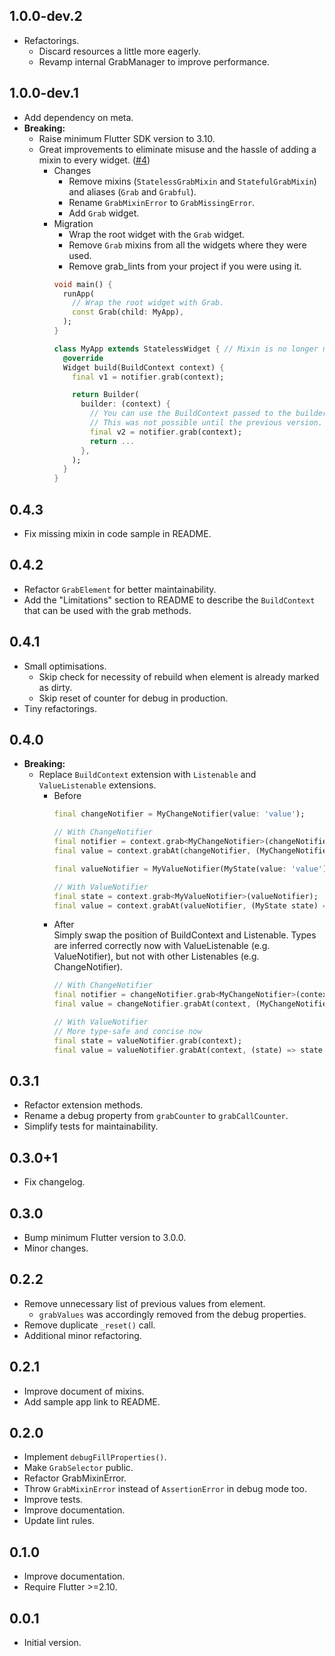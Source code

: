 ## 1.0.0-dev.2

- Refactorings.
    - Discard resources a little more eagerly.
    - Revamp internal GrabManager to improve performance.

## 1.0.0-dev.1

- Add dependency on meta.
- **Breaking:**
    - Raise minimum Flutter SDK version to 3.10.
    - Great improvements to eliminate misuse and the hassle of adding a mixin to every widget. ([#4])
        - Changes
            - Remove mixins (`StatelessGrabMixin` and `StatefulGrabMixin`) and
              aliases (`Grab` and `Grabful`).
            - Rename `GrabMixinError` to `GrabMissingError`.
            - Add `Grab` widget.
        - Migration
            - Wrap the root widget with the `Grab` widget.
            - Remove `Grab` mixins from all the widgets where they were used.
            - Remove grab_lints from your project if you were using it.
            ```dart
            void main() {
              runApp(
                // Wrap the root widget with Grab.
                const Grab(child: MyApp),
              );
            }
          
            class MyApp extends StatelessWidget { // Mixin is no longer necessary!
              @override
              Widget build(BuildContext context) {
                final v1 = notifier.grab(context);
          
                return Builder(
                  builder: (context) {
                    // You can use the BuildContext passed to the builder callback too.
                    // This was not possible until the previous version.
                    final v2 = notifier.grab(context);
                    return ...
                  },
                );
              }
            }
            ```

## 0.4.3

- Fix missing mixin in code sample in README.

## 0.4.2

- Refactor `GrabElement` for better maintainability.
- Add the "Limitations" section to README to describe the `BuildContext` that can
  be used with the grab methods.

## 0.4.1

- Small optimisations.
    - Skip check for necessity of rebuild when element is already marked as dirty.
    - Skip reset of counter for debug in production.
- Tiny refactorings.

## 0.4.0

- **Breaking:**
    - Replace `BuildContext` extension with `Listenable` and `ValueListenable` extensions.
        - Before
          ```dart
          final changeNotifier = MyChangeNotifier(value: 'value');
  
          // With ChangeNotifier
          final notifier = context.grab<MyChangeNotifier>(changeNotifier);
          final value = context.grabAt(changeNotifier, (MyChangeNotifier n) => n.value);
          ```
          ```dart
          final valueNotifier = MyValueNotifier(MyState(value: 'value'));
  
          // With ValueNotifier
          final state = context.grab<MyValueNotifier>(valueNotifier);
          final value = context.grabAt(valueNotifier, (MyState state) => state.value);
          ```
        - After\
          Simply swap the position of BuildContext and Listenable.
          Types are inferred correctly now with ValueListenable (e.g. ValueNotifier), but not with other Listenables (e.g. ChangeNotifier).
          ```dart
          // With ChangeNotifier
          final notifier = changeNotifier.grab<MyChangeNotifier>(context);
          final value = changeNotifier.grabAt(context, (MyChangeNotifier n) => n.value);
          ```
          ```dart
          // With ValueNotifier
          // More type-safe and concise now
          final state = valueNotifier.grab(context);
          final value = valueNotifier.grabAt(context, (state) => state.value);
          ```

## 0.3.1

- Refactor extension methods.
- Rename a debug property from `grabCounter` to `grabCallCounter`.
- Simplify tests for maintainability.

## 0.3.0+1

- Fix changelog.

## 0.3.0

- Bump minimum Flutter version to 3.0.0.
- Minor changes.

## 0.2.2

- Remove unnecessary list of previous values from element.
    - `grabValues` was accordingly removed from the debug properties.
- Remove duplicate `_reset()` call.
- Additional minor refactoring.

## 0.2.1

- Improve document of mixins.
- Add sample app link to README.

## 0.2.0

- Implement `debugFillProperties()`.
- Make `GrabSelector` public.
- Refactor GrabMixinError.
- Throw `GrabMixinError` instead of `AssertionError` in debug mode too.
- Improve tests.
- Improve documentation.
- Update lint rules.

## 0.1.0

- Improve documentation.
- Require Flutter >=2.10.

## 0.0.1

- Initial version.

[#4]: https://github.com/kaboc/grab/pull/4
